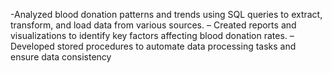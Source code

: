 -Analyzed blood donation patterns and trends using SQL queries to extract, transform, and load data from various sources.
– Created reports and visualizations to identify key factors affecting blood donation rates.
– Developed stored procedures to automate data processing tasks and ensure data consistency
